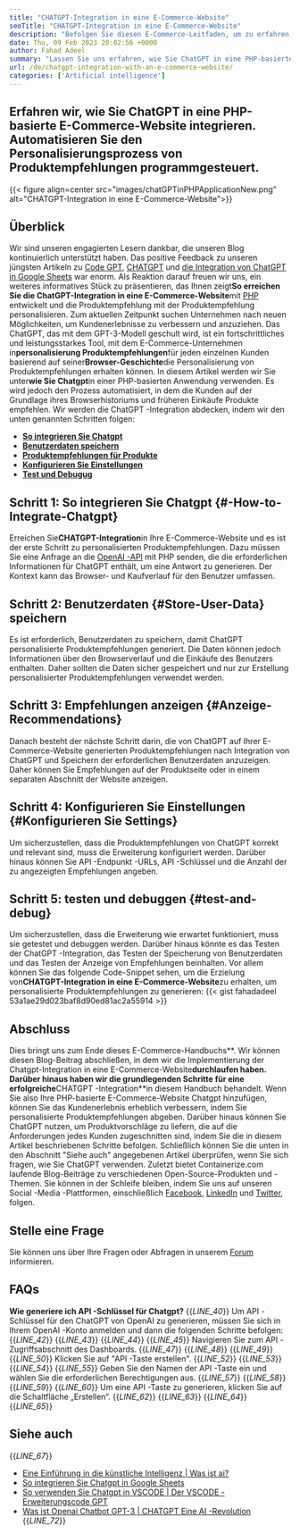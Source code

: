 ```yaml
---
title: "CHATGPT-Integration in eine E-Commerce-Website" 
seoTitle: "CHATGPT-Integration in eine E-Commerce-Website" 
description: "Befolgen Sie diesen E-Commerce-Leitfaden, um zu erfahren, wie Sie die ChatGPT-Integration in eine E-Commerce-Website erreichen, um personalisierte Produktempfehlungen abzugeben." 
date: Thu, 09 Feb 2023 20:02:56 +0000
author: Fahad Adeel
summary: "Lassen Sie uns erfahren, wie Sie ChatGPT in eine PHP-basierte E-Commerce-Website integrieren. Automatisieren Sie den Personalisierungsprozess von Produktempfehlungen programmgesteuert." 
url: /de/chatgpt-integration-with-an-e-commerce-website/
categories: ['Artificial intelligence']
---
```


## Erfahren wir, wie Sie ChatGPT in eine PHP-basierte E-Commerce-Website integrieren. Automatisieren Sie den Personalisierungsprozess von Produktempfehlungen programmgesteuert.

{{< figure align=center src="images/chatGPTinPHPApplicationNew.png" alt="CHATGPT-Integration in eine E-Commerce-Website">}}


## Überblick
Wir sind unseren engagierten Lesern dankbar, die unseren Blog kontinuierlich unterstützt haben. Das positive Feedback zu unseren jüngsten Artikeln zu [Code GPT][1], [CHATGPT][2] und [die Integration von ChatGPT in Google Sheets][3] war enorm. Als Reaktion darauf freuen wir uns, ein weiteres informatives Stück zu präsentieren, das Ihnen zeigt**So erreichen Sie die ChatGPT-Integration in eine E-Commerce-Website**mit [PHP][4] entwickelt und die Produktempfehlung mit der Produktempfehlung personalisieren.
Zum aktuellen Zeitpunkt suchen Unternehmen nach neuen Möglichkeiten, um Kundenerlebnisse zu verbessern und anzuziehen. Das ChatGPT, das mit dem GPT-3-Modell geschult wird, ist ein fortschrittliches und leistungsstarkes Tool, mit dem E-Commerce-Unternehmen in**personalisierung Produktempfehlungen**für jeden einzelnen Kunden basierend auf seiner**Browser-Geschichte**die Personalisierung von Produktempfehlungen erhalten können. In diesem Artikel werden wir Sie unter**wie Sie Chatgpt**in einer PHP-basierten Anwendung verwenden. Es wird jedoch den Prozess automatisiert, in dem die Kunden auf der Grundlage ihres Browserhistoriums und früheren Einkäufe Produkte empfehlen.
Wir werden die ChatGPT -Integration abdecken, indem wir den unten genannten Schritten folgen:
* [**So integrieren Sie Chatgpt**][5]
* [**Benutzerdaten speichern**][6]
* [**Produktempfehlungen für Produkte**][7]
* [**Konfigurieren Sie Einstellungen**][8]
* [**Test und Debugug**][9]

## Schritt 1: So integrieren Sie Chatgpt {#-How-to-Integrate-Chatgpt}
Erreichen Sie**CHATGPT-Integration**in Ihre E-Commerce-Website und es ist der erste Schritt zu personalisierten Produktempfehlungen. Dazu müssen Sie eine Anfrage an die [OpenAI -API][10] mit PHP senden, die die erforderlichen Informationen für ChatGPT enthält, um eine Antwort zu generieren. Der Kontext kann das Browser- und Kaufverlauf für den Benutzer umfassen.

## Schritt 2: Benutzerdaten {#Store-User-Data} speichern
Es ist erforderlich, Benutzerdaten zu speichern, damit ChatGPT personalisierte Produktempfehlungen generiert. Die Daten können jedoch Informationen über den Browserverlauf und die Einkäufe des Benutzers enthalten. Daher sollten die Daten sicher gespeichert und nur zur Erstellung personalisierter Produktempfehlungen verwendet werden.

## Schritt 3: Empfehlungen anzeigen {#Anzeige-Recommendations}
Danach besteht der nächste Schritt darin, die von ChatGPT auf Ihrer E-Commerce-Website generierten Produktempfehlungen nach Integration von ChatGPT und Speichern der erforderlichen Benutzerdaten anzuzeigen. Daher können Sie Empfehlungen auf der Produktseite oder in einem separaten Abschnitt der Website anzeigen.

## Schritt 4: Konfigurieren Sie Einstellungen {#Konfigurieren Sie Settings}
Um sicherzustellen, dass die Produktempfehlungen von ChatGPT korrekt und relevant sind, muss die Erweiterung konfiguriert werden. Darüber hinaus können Sie API -Endpunkt -URLs, API -Schlüssel und die Anzahl der zu angezeigten Empfehlungen angeben.

## Schritt 5: testen und debuggen {#test-and-debug}
Um sicherzustellen, dass die Erweiterung wie erwartet funktioniert, muss sie getestet und debuggen werden. Darüber hinaus könnte es das Testen der ChatGPT -Integration, das Testen der Speicherung von Benutzerdaten und das Testen der Anzeige von Empfehlungen beinhalten.
Vor allem können Sie das folgende Code-Snippet sehen, um die Erzielung von**CHATGPT-Integration in eine E-Commerce-Website**zu erhalten, um personalisierte Produktempfehlungen zu generieren:
{{< gist fahadadeel 53a1ae29d023baf8d90ed81ac2a55914 >}}

## Abschluss
Dies bringt uns zum Ende dieses E-Commerce-Handbuchs**. Wir können diesen Blog-Beitrag abschließen, in dem wir die Implementierung der Chatgpt-Integration in eine E-Commerce-Website**durchlaufen haben. Darüber hinaus haben wir die grundlegenden Schritte für eine erfolgreiche**CHATGPT -Integration**in diesem Handbuch behandelt. Wenn Sie also Ihre PHP-basierte E-Commerce-Website Chatgpt hinzufügen, können Sie das Kundenerlebnis erheblich verbessern, indem Sie personalisierte Produktempfehlungen abgeben. Darüber hinaus können Sie ChatGPT nutzen, um Produktvorschläge zu liefern, die auf die Anforderungen jedes Kunden zugeschnitten sind, indem Sie die in diesem Artikel beschriebenen Schritte befolgen. Schließlich können Sie die unten in den Abschnitt "Siehe auch" angegebenen Artikel überprüfen, wenn Sie sich fragen, wie Sie ChatGPT verwenden.
Zuletzt bietet Containerize.com laufende Blog-Beiträge zu verschiedenen Open-Source-Produkten und -Themen. Sie können in der Schleife bleiben, indem Sie uns auf unseren Social -Media -Plattformen, einschließlich [Facebook][11], [LinkedIn][12] und [Twitter][13], folgen.

## Stelle eine Frage
Sie können uns über Ihre Fragen oder Abfragen in unserem [Forum][14] informieren.

## FAQs
**Wie generiere ich API -Schlüssel für Chatgpt?**
{{_LINE_40_}}
  Um API -Schlüssel für den ChatGPT von OpenAI zu generieren, müssen Sie sich in Ihrem OpenAI -Konto anmelden und dann die folgenden Schritte befolgen:
{{_LINE_42_}}
{{_LINE_43_}}
{{_LINE_44_}}
{{_LINE_45_}}
      Navigieren Sie zum API -Zugriffsabschnitt des Dashboards.
{{_LINE_47_}}
{{_LINE_48_}}
{{_LINE_49_}}
{{_LINE_50_}}
      Klicken Sie auf "API -Taste erstellen".
{{_LINE_52_}}
{{_LINE_53_}}
{{_LINE_54_}}
{{_LINE_55_}}
      Geben Sie den Namen der API -Taste ein und wählen Sie die erforderlichen Berechtigungen aus.
{{_LINE_57_}}
{{_LINE_58_}}
{{_LINE_59_}}
{{_LINE_60_}}
      Um eine API -Taste zu generieren, klicken Sie auf die Schaltfläche „Erstellen“.
{{_LINE_62_}}
{{_LINE_63_}}
{{_LINE_64_}}
{{_LINE_65_}}

## Siehe auch
{{_LINE_67_}}
  * [Eine Einführung in die künstliche Intelligenz | Was ist ai?][15]
  * [So integrieren Sie Chatgpt in Google Sheets][3]
  * [So verwenden Sie Chatgpt in VSCODE | Der VSCODE -Erweiterungscode GPT][1]
  * [Was ist Openai Chatbot GPT-3 | CHATGPT Eine AI -Revolution][2]
{{_LINE_72_}}

  
[1]: https://blog.containerize.com/artificial-intelligence/how-to-use-chatgpt-in-vscode-the-vscode-extension-codegpt/
[2]: https://blog.containerize.com/artificial-intelligence/what-is-openai-chatbot-gpt-3-chatgpt-an-ai-revolution/
[3]: https://blog.containerize.com/artificial-intelligence/integrate-chatgpt-with-google-sheets/
[4]: https://www.php.net/
[5]: #How-to-Integrate-ChatGPT
[6]: #Store-User-Data
[7]: #Display-Recommendations
[8]: #Configure-Settings
[9]: #Test-and-Debug
[10]: https://platform.openai.com/account/api-keys
[11]: https://web.facebook.com/containerize
[12]: https://www.linkedin.com/company/containerize/
[13]: https://twitter.com/containerize_co
[14]: https://forum.containerize.com/
[15]: https://blog.containerize.com/artificial-intelligence/an-introduction-to-artificial-intelligence-what-is-ai/
